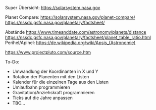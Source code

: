 Super Übersicht:
https://solarsystem.nasa.gov


Planet Compare:
https://solarsystem.nasa.gov/planet-compare/
https://nssdc.gsfc.nasa.gov/planetary/factsheet/



Abstände
https://www.timeanddate.com/astronomy/planets/distance
https://nssdc.gsfc.nasa.gov/planetary/factsheet/planet_table_ratio.html
Perihel/Apihel:
https://de.wikipedia.org/wiki/Apsis_(Astronomie)



https://www.projectpluto.com/source.htm




To-Do:

- Umwandlung der Koordinanten in X und Y
- Rotation der Planenten mit den Listen
- Kalender für die einzelnen Tage aus den Listen
- Umlaufbahn programmieren
- Gravitation/Anziehskraft programmieren
- Ticks auf die Jahre anpassen
- TBC...

